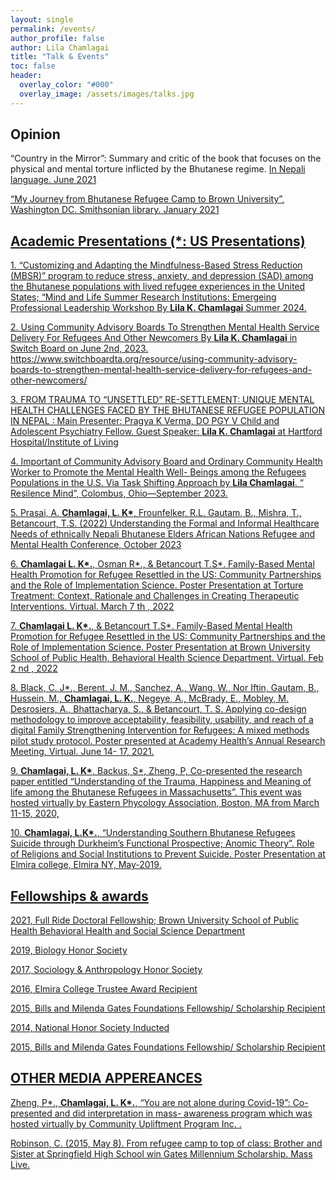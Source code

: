 ```yaml
---
layout: single 
permalink: /events/
author_profile: false
author: Lila Chamlagai
title: "Talk & Events"
toc: false
header:
  overlay_color: "#000"
  overlay_image: /assets/images/talks.jpg
---
```

## Opinion

<p> “Country in the Mirror”: Summary and critic of the book that focuses on the physical and mental torture inflicted by
the Bhutanese regime. <a href="https://www.bhutannewsservice.org"> In Nepali language. June 2021</p>
  
<p> “My Journey from Bhutanese Refugee Camp to Brown University”, Washington DC. Smithsonian
library.<a href="https://americanhistory.si.edu/stories-of-2020/story/my-journey-bhutanese-refugee-camp-brown-university">
January 2021 </p>
  
## Academic Presentations (*: US Presentations)

<p> 1. “Customizing and Adapting the Mindfulness-Based Stress Reduction (MBSR)” program to reduce stress, anxiety, and depression (SAD) among the Bhutanese populations with lived refugee experiences in the United States; “Mind and Life Summer Research Institutions: Emergeing Professional Leadership Workshop By <b>Lila K. Chamlagai</b> Summer 2024. </p>

<p> 2. Using Community Advisory Boards To Strengthen Mental Health Service Delivery For Refugees And Other Newcomers By <b>Lila K. Chamlagai</b> in Switch Board on June 2nd, 2023. https://www.switchboardta.org/resource/using-community-advisory-boards-to-strengthen-mental-health-service-delivery-for-refugees-and-other-newcomers/ </p>

<p> 3. FROM TRAUMA TO “UNSETTLED” RE-SETTLEMENT: UNIQUE MENTAL HEALTH CHALLENGES FACED BY THE BHUTANESE REFUGEE POPULATION IN NEPAL : Main Presenter: Pragya K Verma, DO PGY V
Child and Adolescent Psychiatry Fellow. Guest Speaker: <b>Lila K. Chamlagai</b> at Hartford Hospital/Institute of Living </p>

<p> 4. Important of Community Advisory Board and Ordinary Community Health Worker to Promote the Mental Health Well-
Beings among the Refugees Populations in the U.S. Via Task Shifting Approach by <b>Lila Chamlagai</b>. “ Resilence Mind”,
Colombus, Ohio—September 2023. </p>

<p> 5. Prasai, A. <b>Chamlagai, L. K*</b>, Frounfelker, R.L. Gautam, B., Mishra, T., Betancourt, T.S. (2022) Understanding the
Formal and Informal Healthcare Needs of ethnically Nepali Bhutanese Elders African Nations Refugee and Mental
Health Conference, October 2023 </p>

<p> 6. <b>Chamlagai L. K*.</b>, Osman R*., &amp; Betancourt T.S*. Family-Based Mental Health Promotion for Refugee Resettled in
the US: Community Partnerships and the Role of Implementation Science. Poster Presentation at Torture Treatment:
Context, Rationale and Challenges in Creating Therapeutic Interventions. Virtual. March 7 th , 2022 </p>

<p> 7. <b>Chamlagai L. K*.</b>, &amp; Betancourt T.S*. Family-Based Mental Health Promotion for Refugee Resettled in the US:
Community Partnerships and the Role of Implementation Science. Poster Presentation at Brown University School of
Public Health, Behavioral Health Science Department. Virtual. Feb 2 nd , 2022 </p>

<p> 8. Black, C. J*., Berent, J. M., Sanchez, A., Wang, W., Nor Iftin, Gautam, B., Hussein, M., <b>Chamlagai, L. K.</b>, Negeye, A.,
McBrady, E., Mobley, M. Desrosiers, A., Bhattacharya, S., &amp; Betancourt, T. S. Applying co-design methodology to
improve acceptability, feasibility, usability, and reach of a digital Family Strengthening Intervention for Refugees: A
mixed methods pilot study protocol. Poster presented at Academy Health’s Annual Research Meeting, Virtual. June 14-
17, 2021. <a href = "https://vimeo.com/558787300"> </p>

<p> 9. <b>Chamlagai, L. K*</b>, Backus, S*, Zheng, P, Co-presented the research paper entitled “Understanding of the Trauma,
Happiness and Meaning of life among the Bhutanese Refugees in Massachusetts”. This event was hosted virtually by
Eastern Phycology Association, Boston, MA from March 11-15, 2020, <a href="https://www.youtube.com/watch?v=0GLm8eyFqps"> </p>

<p> 10. <b>Chamlagai, L.K*.</b>, “Understanding Southern Bhutanese Refugees Suicide through Durkheim’s Functional Prospective;
Anomic Theory”. Role of Religions and Social Institutions to Prevent Suicide. Poster Presentation at Elmira college,
Elmira NY, May-2019. </p>


## Fellowships & awards 

<p> 2021, Full Ride Doctoral Fellowship; Brown University School of Public Health Behavioral Health and Social Science Department </p> 

<p> 2019, Biology Honor Society </p>

<p> 2017, Sociology &amp; Anthropology Honor Society </p>

<p> 2016, Elmira College Trustee Award Recipient </p>

<p> 2015, Bills and Milenda Gates Foundations Fellowship/ Scholarship Recipient </p>

<p> 2014, National Honor Society Inducted </p>

<p> 2015, Bills and Milenda Gates Foundations Fellowship/ Scholarship Recipient</p> 
  

## OTHER MEDIA APPEREANCES 

<p> Zheng, P*., <b>Chamlagai, L. K*.</b>, “You are not alone during Covid-19”: Co- presented and did interpretation in mass-
awareness program which was hosted virtually by Community Upliftment Program Inc.
<a href="https://www.youtube.com/watch?v=WVwSHJqEoi8&amp;t=21s">.</p>
  
<p> Robinson, C. (2015, May 8). From refugee camp to top of class: Brother and Sister at Springfield High School win
Gates Millennium Scholarship. Mass Live.</p>
